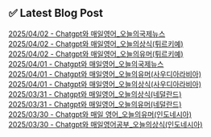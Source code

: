 
## ✅ Latest Blog Post
 
[2025/04/02 - Chatgpt와 매일영어_오늘의국제뉴스](https://3hongstore.tistory.com/159) <br/>
[2025/04/02 - Chatgpt와 매일영어_오늘의상식(튀르키예)](https://3hongstore.tistory.com/158) <br/>
[2025/04/02 - Chatgpt와 매일영어_오늘의유머(튀르키예)](https://3hongstore.tistory.com/157) <br/>
[2025/04/01 - Chatgpt와 매일영어_오늘의국제뉴스](https://3hongstore.tistory.com/156) <br/>
[2025/04/01 - Chatgpt와 매일영어_오늘의유머(사우디아라비아)](https://3hongstore.tistory.com/155) <br/>
[2025/04/01 - Chatgpt와 매일영어_오늘의상식(사우디아라비아)](https://3hongstore.tistory.com/154) <br/>
[2025/03/31 - Chatgpt와 매일영어_오늘의상식(네덜란드)](https://3hongstore.tistory.com/153) <br/>
[2025/03/31 - Chatgpt와 매일영어_오늘의유머(네덜란드)](https://3hongstore.tistory.com/152) <br/>
[2025/03/30 - Chatgpt와 매일 영어_오늘의유머(인도네시아)](https://3hongstore.tistory.com/151) <br/>
[2025/03/30 - Chatgpt와 매일영어공부_오늘의상식(인도네시아)](https://3hongstore.tistory.com/150) <br/>
